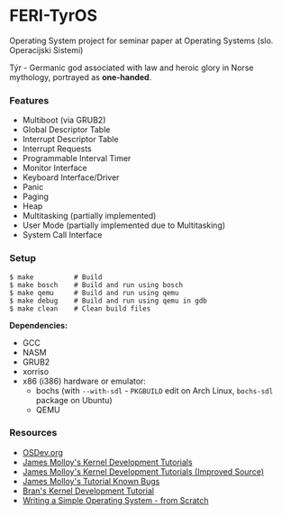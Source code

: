 # FERI-TyrOS

Operating System project for seminar paper at Operating Systems (slo. Operacijski Sistemi)

Týr - Germanic god associated with law and heroic glory in Norse mythology, portrayed as **one-handed**.

### Features

- Multiboot (via GRUB2)
- Global Descriptor Table
- Interrupt Descriptor Table
- Interrupt Requests
- Programmable Interval Timer
- Monitor Interface
- Keyboard Interface/Driver
- Panic
- Paging
- Heap
- Multitasking (partially implemented)
- User Mode (partially implemented due to Multitasking)
- System Call Interface

### Setup

```
$ make          # Build
$ make bosch    # Build and run using bosch
$ make qemu     # Build and run using qemu
$ make debug    # Build and run using qemu in gdb
$ make clean    # Clean build files
```

**Dependencies:**
- GCC
- NASM
- GRUB2
- xorriso
- x86 (i386) hardware or emulator:
  - bochs (with `--with-sdl` - `PKGBUILD` edit on Arch Linux, `bochs-sdl` package on Ubuntu)
  - QEMU

### Resources

- [OSDev.org](http://wiki.osdev.org)
- [James Molloy's Kernel Development Tutorials](http://www.jamesmolloy.co.uk/tutorial_html/index.html)
- [James Molloy's Kernel Development Tutorials (Improved Source)](https://github.com/cirosantilli/jamesmolloy-kernel-development-tutorials)
- [James Molloy's Tutorial Known Bugs](http://wiki.osdev.org/James_Molloy%27s_Tutorial_Known_Bugs)
- [Bran's Kernel Development Tutorial](http://www.osdever.net/bkerndev/Docs/gettingstarted.htm)
- [Writing a Simple Operating System - from Scratch](http://www.cs.bham.ac.uk/%7Eexr/lectures/opsys/10_11/lectures/os-dev.pdf)
